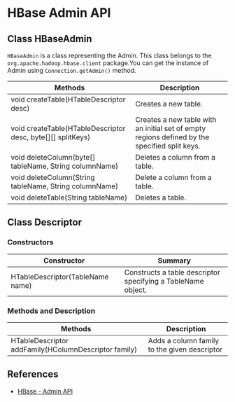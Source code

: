 # HBase Admin API

## Class HBaseAdmin
`HBaseAdmin` is a class representing the Admin. This class belongs to the `org.apache.hadoop.hbase.client` package.You can get the instance of Admin using `Connection.getAdmin()` method.

Methods | Description
-----|----
void createTable(HTableDescriptor desc) | Creates a new table.
void createTable(HTableDescriptor desc, byte[][] splitKeys) | Creates a new table with an initial set of empty regions defined by the specified split keys.
void deleteColumn(byte[] tableName, String columnName) | Deletes a column from a table.
void deleteColumn(String tableName, String columnName) | Delete a column from a table.
void deleteTable(String tableName) | Deletes a table.

## Class Descriptor
### Constructors
Constructor | Summary
----|----
HTableDescriptor(TableName name) | Constructs a table descriptor specifying a TableName object.

### Methods and Description
Methods | Description
-----|----
HTableDescriptor addFamily(HColumnDescriptor family) | Adds a column family to the given descriptor

## References
- [HBase - Admin API](https://www.tutorialspoint.com/hbase/hbase_admin_api.htm)